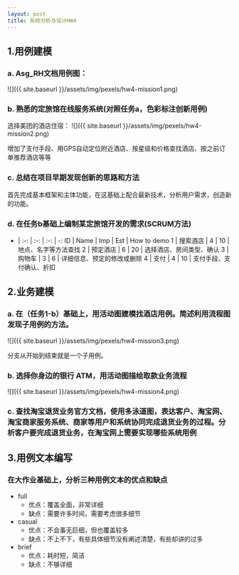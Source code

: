 ```yaml
---
layout: post
title: 系统分析与设计HW4
---
```


## 1.用例建模
### a. Asg_RH文档用例图：
![]({{ site.baseurl }}/assets/img/pexels/hw4-mission1.png)

### b. 熟悉的定旅馆在线服务系统(对照任务a，色彩标注创新用例)
选择美团的酒店住宿：
![]({{ site.baseurl }}/assets/img/pexels/hw4-mission2.png)

增加了支付手段、用GPS自动定位附近酒店、按星级和价格查找酒店、按之前订单推荐酒店等等

### c. 总结在项目早期发现创新的思路和方法
首先完成基本框架和主体功能，在这基础上配合最新技术，分析用户需求，创造新的功能。

### d. 在任务b基础上编制某定旅馆开发的需求(SCRUM方法)
- | :-: | :-: | :-: | -:
ID | Name | Imp | Est | How to demo
1 | 搜索酒店 | 4 | 10 | 地点、名字等方法查找
2 | 预定酒店 | 6 | 20 | 选择酒店、房间类型、确认
3 | 购物车 | 3 | 6 | 详细信息、预定的修改或删除
4 | 支付 | 4 | 10 | 支付手段、支付确认、折扣

## 2.业务建模
### a. 在（任务1-b）基础上，用活动图建模找酒店用例。简述利用流程图发现子用例的方法。
![]({{ site.baseurl }}/assets/img/pexels/hw4-mission3.png)

分支从开始到结束就是一个子用例。

### b. 选择你身边的银行 ATM，用活动图描绘取款业务流程
![]({{ site.baseurl }}/assets/img/pexels/hw4-mission4.png)

### c. 查找淘宝退货业务官方文档，使用多泳道图，表达客户、淘宝网、淘宝商家服务系统、商家等用户和系统协同完成退货业务的过程。分析客户要完成退货业务，在淘宝网上需要实现哪些系统用例

## 3.用例文本编写
### 在大作业基础上，分析三种用例文本的优点和缺点
- full
	- 优点：覆盖全面，非常详细
	- 缺点：需要许多时间，需要考虑很多细节
- casual
	- 优点：不会事无巨细，但也覆盖较多
	- 缺点：不上不下，有些具体细节没有阐述清楚，有些却讲的过多
- brief
	- 优点：耗时短，简洁
	- 缺点：不够详细